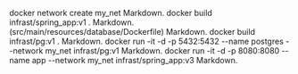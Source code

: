  
docker network create my_net Markdown. 
docker build infrast/spring_app:v1 . Markdown. 
(src/main/resources/database/Dockerfile) Markdown. 
docker build infrast/pg:v1 . Markdown. 
docker run -it -d -p 5432:5432 --name postgres --network my_net infrast/pg:v1 Markdown. 
docker run -it -d -p 8080:8080 --name app --network my_net infrast/spring_app:v3 Markdown. 
